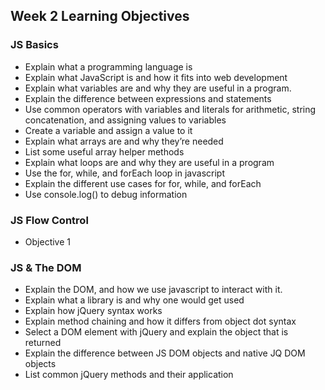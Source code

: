 ## Week 2 Learning Objectives 

### JS Basics
- Explain what a programming language is
- Explain what JavaScript is and how it fits into web development
- Explain what variables are and why they are useful in a program.
- Explain the difference between expressions and statements
- Use common operators with variables and literals for arithmetic, string concatenation, and assigning values to variables
- Create a variable and assign a value to it
- Explain what arrays are and why they’re needed
- List some useful array helper methods
- Explain what loops are and why they are useful in a program
- Use the for, while, and forEach loop in javascript
- Explain the different use cases for for, while, and forEach
- Use console.log() to debug information

### JS Flow Control

- Objective 1

### JS & The DOM
- Explain the DOM, and how we use javascript to interact with it.
- Explain what a library is and why one would get used
- Explain how jQuery syntax works
- Explain method chaining and how it differs from object dot syntax
- Select a DOM element with jQuery and explain the object that is returned
- Explain the difference between JS DOM objects and native JQ DOM objects
- List common jQuery methods and their application

